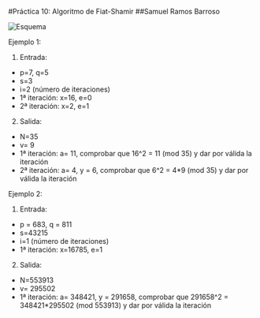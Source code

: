 #Práctica 10: Algoritmo de Fiat-Shamir
##Samuel Ramos Barroso

![Esquema](http://i.imgur.com/G09BotL.png?1)

Ejemplo 1:

1. Entrada:

* p=7, q=5
* s=3
* i=2 (número de iteraciones)
* 1ª iteración: x=16, e=0
* 2ª iteración: x=2, e=1

2. Salida:

* N=35
* v= 9
* 1ª iteración: a= 11, comprobar que 16^2 = 11 (mod 35) y dar por válida la iteración
* 2ª iteración: a= 4, y = 6, comprobar que 6^2 = 4*9 (mod 35) y dar por válida la iteración

Ejemplo 2:

1. Entrada:
* p = 683, q = 811
* s=43215
* i=1 (número de iteraciones)
* 1ª iteración: x=16785, e=1

2. Salida:

* N=553913
* v= 295502
* 1ª iteración: a= 348421, y = 291658, comprobar que 291658^2 = 348421*295502 (mod 553913) y dar por válida la iteración